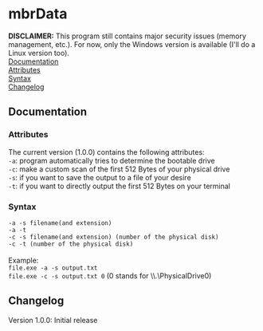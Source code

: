# mbrData
**DISCLAIMER:** This program still contains major security issues (memory management, etc.). For now, only the Windows version is available (I'll do a Linux version too).<br>
[Documentation](README.md#Documentation)<br>
    [Attributes](README.md#Attributes)<br>
    [Syntax](README.md#Syntax)<br>
[Changelog](README.md#Changelog)
## Documentation
### Attributes
The current version (1.0.0) contains the following attributes:<br>
`-a`: program automatically tries to determine the bootable drive<br>
`-c`: make a custom scan of the first 512 Bytes of your physical drive<br>
`-s`: if you want to save the output to a file of your desire<br>
`-t`: if you want to directly output the first 512 Bytes on your terminal<br>
### Syntax
`-a -s filename(and extension)`<br>
`-a -t`<br>
`-c -s filename(and extension) (number of the physical disk)`<br>
`-c -t (number of the physical disk)`<br><br>
Example:<br>
`file.exe -a -s output.txt`<br>
`file.exe -c -s output.txt 0` (0 stands for \\\\.\\PhysicalDrive0)<br>

## Changelog
Version 1.0.0: Initial release
